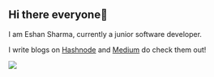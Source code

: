 ## Hi there everyone👋

I am Eshan Sharma, currently a junior software developer. 

I write blogs on [Hashnode](https://eshansharma.hashnode.dev/) and [Medium](https://medium.com/@eshan.sharma108) do check them out!

<img 
   src="https://github-readme-stats.vercel.app/api?username=eshan-sharma&show_icons=true&theme=tokyonight" 
/>

<!--START_SECTION:activity-->

<!--END_SECTION:activity-->




